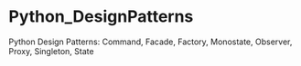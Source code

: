 # Python_DesignPatterns
Python Design Patterns: Command, Facade, Factory, Monostate, Observer, Proxy, Singleton, State
